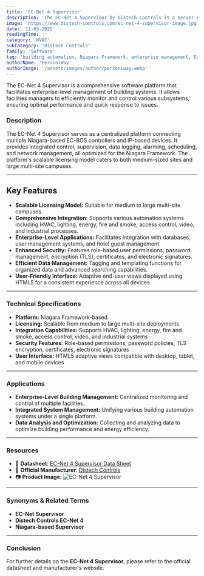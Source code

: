 ```yaml
---
title: 'EC-Net 4 Supervisor'
description: 'The EC-Net 4 Supervisor by Distech Controls is a server-class software platform designed for centralized management of building automation systems, integrating multiple Niagara-based controllers and IP devices.'
image: 'https://www.distech-controls.com/ec-net-4-supervisor-image.jpg'
date: '11-03-2025'
readingTime: ''
category: 'HVAC'
subCategory: 'Distech Controls'
family: 'Software'
tag: 'building automation, Niagara Framework, enterprise management, Distech Controls, EC-Net 4'
authorName: 'PersoniWay'
authorImage: '/assets/images/author/personiway.webp'
---
```


The EC-Net 4 Supervisor is a comprehensive software platform that facilitates enterprise-level management of building systems. It allows facilities managers to efficiently monitor and control various subsystems, ensuring optimal performance and quick response to issues.

### **Description**
The EC-Net 4 Supervisor serves as a centralized platform connecting multiple Niagara-based EC-BOS controllers and IP-based devices. It provides integrated control, supervision, data logging, alarming, scheduling, and network management, all optimized for the Niagara Framework. The platform's scalable licensing model caters to both medium-sized sites and large multi-site campuses.

---

## **Key Features**
- **Scalable Licensing Model:** Suitable for medium to large multi-site campuses.
- **Comprehensive Integration:** Supports various automation systems including HVAC, lighting, energy, fire and smoke, access control, video, and industrial processes.
- **Enterprise-Level Applications:** Facilitates integration with databases, user management systems, and hotel guest management.
- **Enhanced Security:** Features role-based user permissions, password management, encryption (TLS), certificates, and electronic signatures.
- **Efficient Data Management:** Tagging and templating functions for organized data and advanced searching capabilities.
- **User-Friendly Interface:** Adaptive end-user views displayed using HTML5 for a consistent experience across all devices.

---

### **Technical Specifications**
- **Platform:** Niagara Framework-based
- **Licensing:** Scalable from medium to large multi-site deployments
- **Integration Capabilities:** Supports HVAC, lighting, energy, fire and smoke, access control, video, and industrial systems
- **Security Features:** Role-based permissions, password policies, TLS encryption, certificates, electronic signatures
- **User Interface:** HTML5 adaptive views compatible with desktop, tablet, and mobile devices

---

### **Applications**
- **Enterprise-Level Building Management:** Centralized monitoring and control of multiple facilities.
- **Integrated System Management:** Unifying various building automation systems under a single platform.
- **Data Analysis and Optimization:** Collecting and analyzing data to optimize building performance and energy efficiency.

---

### **Resources**
- 📄 **Datasheet**: [EC-Net 4 Supervisor Data Sheet](https://docs-be.distech-controls.com/bundle/EC-Net-4-Europe_SP/raw/resource/enus/EC-Net%204%20Europe_SP.pdf)
- 🏢 **Official Manufacturer**: [Distech Controls](https://www.distech-controls.com)
- 📷 **Product Image**:
  ![EC-Net 4 Supervisor](https://img.acuitybrands.com/public-assets/catalog/947839/launch_screen_PC_mid.png?abl_version=01%2f01%2f0001+00%3a00%3a00)

---

### **Synonyms & Related Terms**
- **EC-Net Supervisor**
- **Distech Controls EC-Net 4**
- **Niagara-based Supervisor**

---

### **Conclusion**
For further details on the **EC-Net 4 Supervisor**, please refer to the official datasheet and manufacturer's website.
